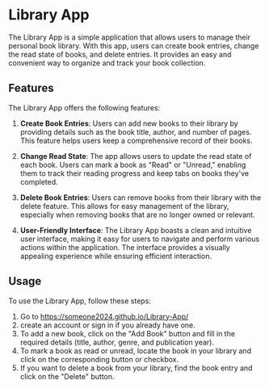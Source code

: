 # Library App

The Library App is a simple application that allows users to manage their personal book library. With this app, users can create book entries, change the read state of books, and delete entries. It provides an easy and convenient way to organize and track your book collection.

## Features

The Library App offers the following features:

1. **Create Book Entries**: Users can add new books to their library by providing details such as the book title, author, and number of pages. This feature helps users keep a comprehensive record of their books.

2. **Change Read State**: The app allows users to update the read state of each book. Users can mark a book as "Read" or "Unread," enabling them to track their reading progress and keep tabs on books they've completed.

3. **Delete Book Entries**: Users can remove books from their library with the delete feature. This allows for easy management of the library, especially when removing books that are no longer owned or relevant.


6. **User-Friendly Interface**: The Library App boasts a clean and intuitive user interface, making it easy for users to navigate and perform various actions within the application. The interface provides a visually appealing experience while ensuring efficient interaction.

## Usage

To use the Library App, follow these steps:

1. Go to https://someone2024.github.io/Library-App/
2. create an account or sign in if you already have one.
3. To add a new book, click on the "Add Book" button and fill in the required details (title, author, genre, and publication year).
4. To mark a book as read or unread, locate the book in your library and click on the corresponding button or checkbox.
5. If you want to delete a book from your library, find the book entry and click on the "Delete" button.
